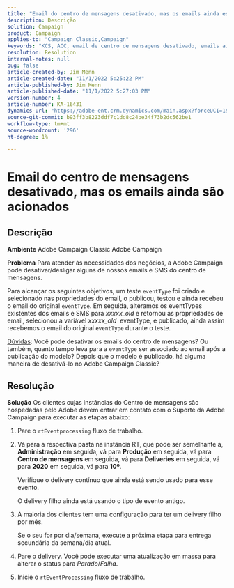 ```yaml
---
title: "Email do centro de mensagens desativado, mas os emails ainda estão sendo acionados"
description: Descrição
solution: Campaign
product: Campaign
applies-to: "Campaign Classic,Campaign"
keywords: "KCS, ACC, email de centro de mensagens desativado, emails ainda acionados, Adobe Campaign Classic, Adobe Campaign, Solução de problemas"
resolution: Resolution
internal-notes: null
bug: false
article-created-by: Jim Menn
article-created-date: "11/1/2022 5:25:22 PM"
article-published-by: Jim Menn
article-published-date: "11/1/2022 5:27:03 PM"
version-number: 4
article-number: KA-16431
dynamics-url: "https://adobe-ent.crm.dynamics.com/main.aspx?forceUCI=1&pagetype=entityrecord&etn=knowledgearticle&id=ded77429-0a5a-ed11-9561-6045bd006a22"
source-git-commit: b93ff3b8223ddf7c1dd8c24be34f73b2dc562be1
workflow-type: tm+mt
source-wordcount: '296'
ht-degree: 1%

---
```


# Email do centro de mensagens desativado, mas os emails ainda são acionados

## Descrição


<b>Ambiente</b>
Adobe Campaign Classic Adobe Campaign

<b>Problema</b>
Para atender às necessidades dos negócios, a Adobe Campaign pode desativar/desligar alguns de nossos emails e SMS do centro de mensagens.

Para alcançar os seguintes objetivos, um teste `eventType` foi criado e selecionado nas propriedades do email, o publicou, testou e ainda recebeu o email do original `eventType`.
Em seguida, alteramos os eventTypes existentes dos emails e SMS para *xxxxx_old* e retornou às propriedades de email, selecionou a variável *xxxxx_old*  eventType, e publicado, ainda assim recebemos o email do original `eventType` durante o teste.

<u>Dúvidas</u>: Você pode desativar os emails do centro de mensagens?
Ou também, quanto tempo leva para a `eventType` ser associado ao email após a publicação do modelo?
Depois que o modelo é publicado, há alguma maneira de desativá-lo no Adobe Campaign Classic?


## Resolução


<b>Solução</b>
Os clientes cujas instâncias do Centro de mensagens são hospedadas pelo Adobe devem entrar em contato com o Suporte da Adobe Campaign para executar as etapas abaixo:

1. Pare o `rtEventprocessing` fluxo de trabalho.
2. Vá para a respectiva pasta na instância RT, que pode ser semelhante a, <b>Administração</b> em seguida, vá para <b>Produção</b> em seguida, vá para <b>Centro de mensagens</b> em seguida, vá para <b>Deliveries</b> em seguida, vá para <b>2020</b> em seguida, vá para <b>10º</b>.

   Verifique o delivery contínuo que ainda está sendo usado para esse evento.

   O delivery filho ainda está usando o tipo de evento antigo.
3. A maioria dos clientes tem uma configuração para ter um delivery filho por mês.

   Se o seu for por dia/semana, execute a próxima etapa para entrega secundária da semana/dia atual.
4. Pare o delivery. Você pode executar uma atualização em massa para alterar o status para *Parado*/*Falha*.
5. Inicie o `rtEventProcessing` fluxo de trabalho.

